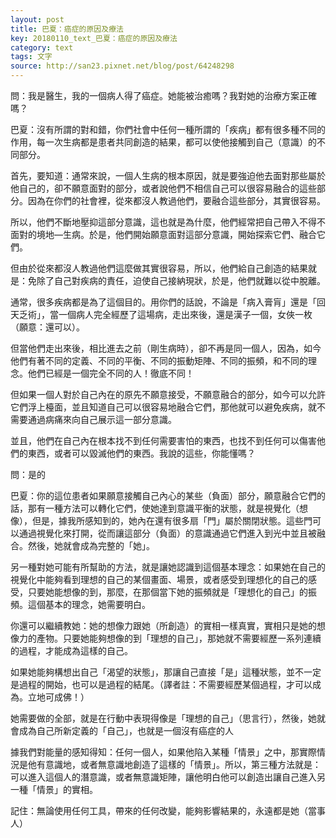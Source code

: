 ```yaml
---
layout: post
title: 巴夏：癌症的原因及療法
key: 20180110_text_巴夏：癌症的原因及療法
category: text
tags: 文字
source: http://san23.pixnet.net/blog/post/64248298
---
```



問：我是醫生，我的一個病人得了癌症。她能被治癒嗎？我對她的治療方案正確嗎？

巴夏：沒有所謂的對和錯，你們社會中任何一種所謂的「疾病」都有很多種不同的作用，每一次生病都是患者共同創造的結果，都可以使他接觸到自己（意識）的不同部分。

首先，要知道：通常來說，一個人生病的根本原因，就是要強迫他去面對那些屬於他自己的，卻不願意面對的部分，或者說他們不相信自己可以很容易融合的這些部分。因為在你們的社會裡，從來都沒人教過他們，要融合這些部分，其實很容易。

所以，他們不斷地壓抑這部分意識，這也就是為什麼，他們經常把自己帶入不得不面對的境地—生病。於是，他們開始願意面對這部分意識，開始探索它們、融合它們。

但由於從來都沒人教過他們這麼做其實很容易，所以，他們給自己創造的結果就是：免除了自己對疾病的責任，迫使自己接納現狀，於是，他們就難以從中脫離。

通常，很多疾病都是為了這個目的。用你們的話說，不論是「病入膏肓」還是「回天乏術」，當一個病人完全經歷了這場病，走出來後，還是漢子一個，女俠一枚（願意：還可以）。

但當他們走出來後，相比進去之前（剛生病時），卻不再是同一個人，因為，如今他們有著不同的定義、不同的平衡、不同的振動矩陣、不同的振頻，和不同的理念。他們已經是一個完全不同的人！徹底不同！

但如果一個人對於自己內在的原先不願意接受，不願意融合的部分，如今可以允許它們浮上檯面，並且知道自己可以很容易地融合它們，那他就可以避免疾病，就不需要通過病痛來向自己展示這一部分意識。

並且，他們在自己內在根本找不到任何需要害怕的東西，也找不到任何可以傷害他們的東西，或者可以毀滅他們的東西。我說的這些，你能懂嗎？

問：是的

巴夏：你的這位患者如果願意接觸自己內心的某些（負面）部分，願意融合它們的話，那有一種方法可以轉化它們，使她達到意識平衡的狀態，就是視覺化（想像），但是，據我所感知到的，她內在還有很多扇「門」屬於關閉狀態。這些門可以通過視覺化來打開，從而讓這部分（負面）的意識通過它們進入到光中並且被融合。然後，她就會成為完整的「她」。

另一種對她可能有所幫助的方法，就是讓她認識到這個基本理念：如果她在自己的視覺化中能夠看到理想的自己的某個畫面、場景，或者感受到理想化的自己的感受，只要她能想像的到，那麼，在那個當下她的振頻就是「理想化的自己」的振頻。這個基本的理念，她需要明白。

你還可以繼續教她：她的想像力跟她（所創造）的實相一樣真實，實相只是她的想像力的產物。只要她能夠想像的到「理想的自己」，那她就不需要經歷一系列連續的過程，才能成為這樣的自己。

如果她能夠構想出自己「渴望的狀態」，那讓自己直接「是」這種狀態，並不一定是過程的開始，也可以是過程的結尾。（譯者註：不需要經歷某個過程，才可以成為。立地可成佛！）

她需要做的全部，就是在行動中表現得像是「理想的自己」（思言行），然後，她就會成為自己所新定義的「自己」，也就是一個沒有癌症的人

據我們對能量的感知得知：任何一個人，如果他陷入某種「情景」之中，那實際情況是他有意識地，或者無意識地創造了這樣的「情景」。所以，第三種方法就是：可以進入這個人的潛意識，或者無意識矩陣，讓他明白他可以創造出讓自己進入另一種「情景」的實相。

記住：無論使用任何工具，帶來的任何改變，能夠影響結果的，永遠都是她（當事人）
